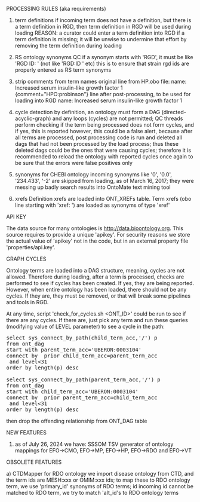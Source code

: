 PROCESSING RULES (aka requirements)

1) term definitions
  if incoming term does not have a definition, but there is a term definition in RGD,
  then term definition in RGD will be used during loading
  REASON: a curator could enter a term definition into RGD if a term definition is missing;
      it will be unwise to undermine that effort by removing the term definition during loading

2) RS ontology synonyms QC
   if a synonym starts with 'RGD', it must be like 'RGD ID: ' (not like 'RGD:ID ' etc)
   this is to ensure that strain rgd ids are properly entered as RS term synonyms

3) strip comments from term names
  original line from HP.obo file:
      name: Increased serum insulin-like growth factor 1 {comment="HPO:probinson"}
  line after post-processing, to be used for loading into RGD
      name: Increased serum insulin-like growth factor 1

4) cycle detection
  by definition, an ontology must form a DAG (directed-acyclic-graph) and any loops (cycles) are not permitted;
  QC threads perform checking if the term being processed does not form cycles, and if yes, this is reported
  however, this could be a false alert, because after all terms are processed, post processing code is run
    and deleted all dags that had not been processed by the load process; thus these deleted dags could be the ones
    that were causing cycles; therefore it is recommended to reload the ontology with reported cycles once again
    to be sure that the errors were false positives only

5) synonyms for CHEBI ontology
   incoming synonyms like '0', '0.0', '234.433', '-2' are skipped from loading, as of March 16, 2017;
   they were messing up badly search results into OntoMate text mining tool

6) xrefs
   Definition xrefs are loaded into ONT_XREFs table.
   Term xrefs (obo line starting with 'xref: ') are loaded as synonyms of type 'xref'

API KEY

The data source for many ontologies is http://data.bioontology.org.
This source requires to provide a unique 'apikey'.
For security reasons we store the actual value of 'apikey' not in the code,
but in an external property file 'properties/api.key'.

GRAPH CYCLES

Ontology terms are loaded into a DAG structure, meaning, cycles are not allowed. Therefore during loading,
after a term is processed, checks are performed to see if cycles has been created. If yes, they are being reported.
However, when entire ontology has been loaded, there should not be any cycles. If they are, they must be removed,
or that will break some pipelines and tools in RGD.

At any time, script 'check_for_cycles.sh <ONT_ID>' could be run to see if there are any cycles. If there are,
just pick any term and run these queries (modifying value of LEVEL parameter) to see a cycle in the path:

<pre>
select sys_connect_by_path(child_term_acc,'/') p
from ont_dag
start with parent_term_acc='UBERON:0003104'
connect by  prior child_term_acc=parent_term_acc
 and level<31
order by length(p) desc

select sys_connect_by_path(parent_term_acc,'/') p
from ont_dag
start with child_term_acc='UBERON:0003104'
connect by  prior parent_term_acc=child_term_acc
 and level<31
order by length(p) desc
</pre>
then drop the offending relationship from ONT_DAG table

NEW FEATURES

1) as of July 26, 2024 we have: 
    SSSOM TSV generator of ontology mappings for EFO->CMO, EFO->MP, EFO->HP, EFO->RDO and EFO->VT

OBSOLETE FEATURES

a) CTDMapper for RDO ontology
   we import disease ontology from CTD, and the term ids are MESH:xxx or OMIM:xxx ids;
   to map these to RDO ontology term, we use 'primary_id' synonyms of RDO terms;
   id incoming id cannot be matched to RDO term, we try to match 'alt_id's to RDO ontology terms

